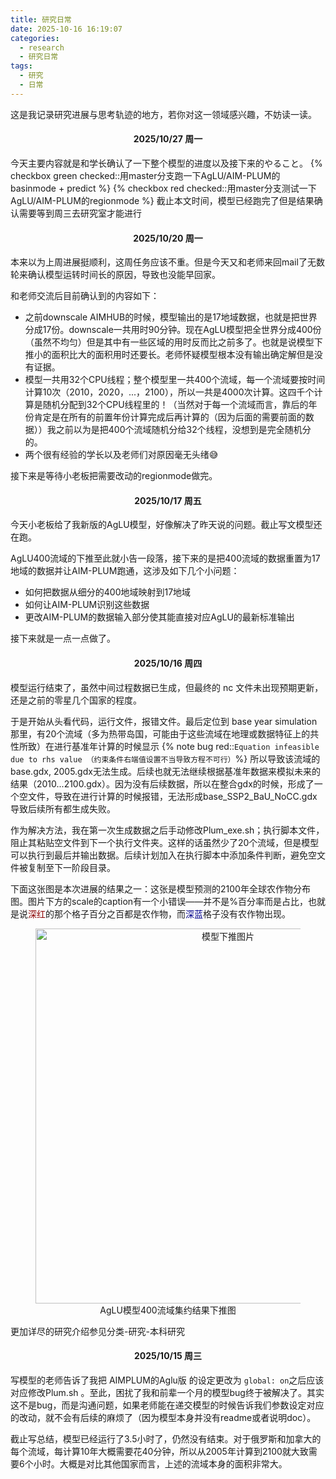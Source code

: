 ```yaml
---
title: 研究日常
date: 2025-10-16 16:19:07
categories:
  - research
  - 研究日常
tags:
  - 研究
  - 日常
---
```


这是我记录研究进展与思考轨迹的地方，若你对这一领域感兴趣，不妨读一读。

<!-- more -->

<h4 id="20251027" style="text-align:center; font-weight:bold;">2025/10/27 周一</h4>

今天主要内容就是和学长确认了一下整个模型的进度以及接下来的やること。
{% checkbox green checked::用master分支跑一下AgLU/AIM-PLUM的basinmode + predict %}
{% checkbox red checked::用master分支测试一下AgLU/AIM-PLUM的regionmode %}
截止本文时间，模型已经跑完了但是结果确认需要等到周三去研究室才能进行

<h4 id="20251020" style="text-align:center; font-weight:bold;">2025/10/20 周一</h4>

本来以为上周进展挺顺利，这周任务应该不重。但是今天又和老师来回mail了无数轮来确认模型运转时间长的原因，导致也没能早回家。

和老师交流后目前确认到的内容如下：

* 之前downscale AIMHUB的时候，模型输出的是17地域数据，也就是把世界分成17份。downscale一共用时90分钟。现在AgLU模型把全世界分成400份（虽然不均匀）但是其中有一些区域的用时反而比之前多了。也就是说模型下推小的面积比大的面积用时还要长。老师怀疑模型根本没有输出确定解但是没有证据。
* 模型一共用32个CPU线程；整个模型里一共400个流域，每一个流域要按时间计算10次（2010，2020，...，2100），所以一共是4000次计算。这四千个计算是随机分配到32个CPU线程里的！（当然对于每一个流域而言，靠后的年份肯定是在所有的前置年份计算完成后再计算的（因为后面的需要前面的数据））我之前以为是把400个流域随机分给32个线程，没想到是完全随机分的。
* 两个很有经验的学长以及老师们对原因毫无头绪😅

接下来是等待小老板把需要改动的regionmode做完。

<h4 id="20251017" style="text-align:center; font-weight:bold;">2025/10/17 周五</h4>

今天小老板给了我新版的AgLU模型，好像解决了昨天说的问题。截止写文模型还在跑。

AgLU400流域的下推至此就小告一段落，接下来的是把400流域的数据重置为17地域的数据并让AIM-PLUM跑通，这涉及如下几个小问题：
* 如何把数据从细分的400地域映射到17地域
* 如何让AIM-PLUM识别这些数据
* 更改AIM-PLUM的数据输入部分使其能直接对应AgLU的最新标准输出

接下来就是一点一点做了。

<h4 id="20251016" style="text-align:center; font-weight:bold;">2025/10/16 周四</h4>

模型运行结束了，虽然中间过程数据已生成，但最终的 nc 文件未出现预期更新，还是之前的零星几个国家的程度。

于是开始从头看代码，运行文件，报错文件。最后定位到 base year simulation那里，有20个流域（多为热带岛国，可能由于这些流域在地理或数据特征上的共性所致）在进行基准年计算的时候显示
 {% note bug red::`Equation infeasible due to rhs value （约束条件右端值设置不当导致方程不可行）`%}
  所以导致该流域的base.gdx, 2005.gdx无法生成。后续也就无法继续根据基准年数据来模拟未来的结果（2010...2100.gdx）。因为没有后续数据，所以在整合gdx的时候，形成了一个空文件，导致在进行计算的时候报错，无法形成base_SSP2_BaU_NoCC.gdx导致后续所有都生成失败。

作为解决方法，我在第一次生成数据之后手动修改Plum_exe.sh；执行脚本文件，阻止其粘贴空文件到下一个执行文件夹。这样的话虽然少了20个流域，但是模型可以执行到最后并输出数据。后续计划加入在执行脚本中添加条件判断，避免空文件被复制至下一阶段目录。

下面这张图是本次进展的结果之一：这张是模型预测的2100年全球农作物分布图。图片下方的scale的caption有一个小错误——并不是%百分率而是占比，也就是说<span style="color:darkred;">深红</span>的那个格子百分之百都是农作物，而<span style="color:darkblue;">深蓝</span>格子没有农作物出现。
<figure style="text-align:center">
  <img src="/images/251016r.png" width="600" alt="模型下推图片">
  <figcaption>AgLU模型400流域集约结果下推图</figcaption>
</figure>
更加详尽的研究介绍参见分类-研究-本科研究

<h4 id="20251015" style="text-align:center; font-weight:bold;">2025/10/15 周三</h4>

写模型的老师告诉了我把 AIMPLUM的Aglu版 的设定更改为 `global: on`之后应该对应修改Plum.sh 。至此，困扰了我和前辈一个月的模型bug终于被解决了。其实这不是bug，而是沟通问题，如果老师能在递交模型的时候告诉我们参数设定对应的改动，就不会有后续的麻烦了（因为模型本身并没有readme或者说明doc）。

截止写总结，模型已经运行了3.5小时了，仍然没有结束。对于俄罗斯和加拿大的每个流域，每计算10年大概需要花40分钟，所以从2005年计算到2100就大致需要6个小时。大概是对比其他国家而言，上述的流域本身的面积非常大。
